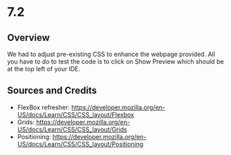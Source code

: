 # 7.2

## Overview

We had to adjust pre-existing CSS to enhance the webpage provided.
All you have to do to test the code is to click on Show Preview which
should be at the top left of your IDE.

## Sources and Credits

- FlexBox refresher: https://developer.mozilla.org/en-US/docs/Learn/CSS/CSS_layout/Flexbox
- Grids: https://developer.mozilla.org/en-US/docs/Learn/CSS/CSS_layout/Grids
- Positioning: https://developer.mozilla.org/en-US/docs/Learn/CSS/CSS_layout/Positioning